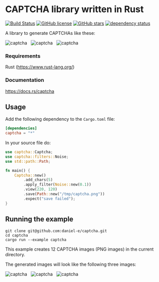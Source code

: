 # CAPTCHA library written in Rust

[![Build Status](https://travis-ci.org/daniel-e/captcha.svg?branch=master)](https://travis-ci.org/daniel-e/captcha)
[![GitHub license](https://img.shields.io/github/license/daniel-e/captcha)](https://github.com/daniel-e/captcha/blob/master/LICENSE.md)
[![GitHub stars](https://img.shields.io/github/stars/daniel-e/captcha)](https://github.com/daniel-e/captcha/stargazers)
[![dependency status](https://deps.rs/repo/github/daniel-e/captcha/status.svg)](https://deps.rs/repo/github/daniel-e/captcha)

A library to generate CAPTCHAs like these:

![captcha](doc/captcha3.png) &nbsp; ![captcha](doc/captcha2.png) &nbsp; ![captcha](doc/captcha_mila_medium.png)

### Requirements

Rust (https://www.rust-lang.org/)

### Documentation

https://docs.rs/captcha

## Usage

Add the following dependency to the `Cargo.toml` file:

```toml
[dependencies]
captcha = "*"
```

In your source file do:

```rust
use captcha::Captcha;
use captcha::filters::Noise;
use std::path::Path;

fn main() {
    Captcha::new()
        .add_chars(5)
        .apply_filter(Noise::new(0.1))
        .view(220, 120)
        .save(Path::new("/tmp/captcha.png"))
        .expect("save failed");
}
```

## Running the example

    git clone git@github.com:daniel-e/captcha.git
    cd captcha
    cargo run --example captcha

This example creates 12 CAPTCHA images (PNG images) in the current directory.

The generated images will look like the following three images:

![captcha](doc/captcha1.png) &nbsp; ![captcha](doc/captcha2.png)
&nbsp;
![captcha](doc/captcha3.png)

